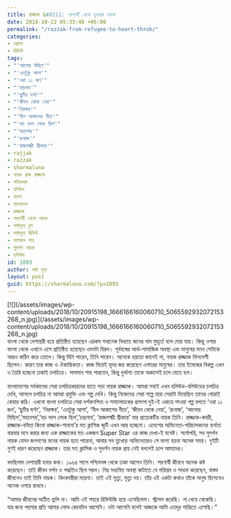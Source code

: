 ```yaml
---
title: রাজ্জাক &#8211; শরণার্থী থেকে হৃদয়ের নায়ক
date: 2018-10-22 05:33:48 +06:00
permalink: "/razzak-from-refugee-to-heart-throb/"
categories:
- প্রেরণা
- রিভিউ
tags:
- "'আলোর মিছিল'"
- "'এতটুকু আশা'"
- "'ওরা ১১ জন'"
- "'চন্দ্রনাথ'"
- "'ছুটির ঘণ্টা'"
- "'জীবন থেকে নেয়া'"
- "'নিরক্ষর'"
- "'নীল আকাশের নীচে'"
- "'বড় ভাল লোক ছিল'"
- "'মহানগর'"
- "'রংবাজ'"
- "'রাজলক্ষ্মী শ্রীকান্ত'"
- rajjak
- razzak
- sharmaluna
- নায়ক রাজ রাজ্জাক
- পশ্চিমবঙ্গ
- বলিউড
- বাংলা
- বাংলাদেশ
- রাজ্জাক
- শরণার্থী থেকে নায়ক
- শর্মালুনা ব্লগ
- শর্মালুনা রিভিউ
- সালমান শাহ
- সুদর্শন নায়ক
- হলিউড
id: 1093
author: শর্মা লুনা
layout: post
guid: https://sharmaluna.com/?p=1093
---
```


<div>[![](/assets/images/wp-content/uploads/2018/10/20915198_1666166160060710_5065592932072153268_n.jpg)](/assets/images/wp-content/uploads/2018/10/20915198_1666166160060710_5065592932072153268_n.jpg)</div><div></div><div class="text_exposed_root text_exposed" id="id_5bccb656b01580f66219290">বাংলা থেকে দেশান্তরী হয়ে প্রতিষ্ঠিত হয়েছেন এরকম শখানেক বিখ্যাত জনের নাম মুহূর্তে বলে দেয়া যায়। কিন্তু ওপার বাংলা থেকে এখানে এসে প্রতিষ্ঠিত হয়েছেন এমনটা বিরল। পূর্ববঙ্গের আর্থ-সামাজিক অবস্থা এবং মানুষের মনন সেটাকে আরও কঠিন করে তোলে। কিন্তু যিনি পারেন, তিনি পারেন। অনেকে হয়তো জানেই না, নায়ক রাজ্জাক ভিনদেশী ছিলেন। কারণ তার কাজ ও ঐকান্তিকতা। কাজ দিয়েই হৃদয় জয় করেছেন এপারের মানুষের। তার ইমেজের বিকল্প এখ<span class="text_exposed_show">ন ও তৈরি হচ্ছেনা ঢাকাই চলচিত্রে। সালমান শাহ পারতেন, কিন্তু দুর্ভাগ্য তাকে অকালেই চলে যেতে হল।</span>

বাংলাদেশের সর্বকালের সেরা চলচিত্রকারদের হাতে গড়া নায়ক রাজ্জাক। আমরা সবাই এখন হলিউড-বলিউডের চলচিত্র দেখি, আসলে চলচিত্র না আমরা প্রযুক্তি এবং গল্প দেখি। কিন্তু নিজেদের সেরা গল্পে যারা সেরাটা দিয়েছিল তাদের থোরাই কেয়ার করি। এখনো বাংলা চলচিত্রে সেরা দর্শকনন্দিত ও সমালোচকের প্রশংসা দুই-ই একত্রে পাওয়া গল্প বলতে ‘ওরা ১১ জন’, ‘ছুটির ঘণ্টা’, ‘নিরক্ষর’, ‘এতটুকু আশা’, ‘নীল আকাশের নীচে’, ‘জীবন থেকে নেয়া’, ‘রংবাজ’, ‘আলোর মিছিল’,’মহানগর’,’বড় ভাল লোক ছিল’,’চন্দ্রনাথ’, ‘রাজলক্ষ্মী শ্রীকান্ত’ যার প্রত্যেকটির নায়ক তিনি। রাজ্জাক-কবরী, রাজ্জাক-ববিতা কিংবা রাজ্জাক-শাবানা’র মত ক্লাসিক জুটি এখন আর হচ্ছেনা। এদেশের অভিনেতা-পরিচালকদের ব্যর্থতা বারবার মনে করার জন্য এক রাজ্জাকের মত একজন Super Star এর কাজ দেখা-ই যথেষ্ট। সর্বোপরি, সব সুদর্শন নায়ক যেমন জনগণের মনের নায়ক হতে পারেনা, আবার সব তুখোড় অভিনেতারও সে ভাগ্য হয়না অনেক সময়। দুইটি গুণই ধারণ করেছেন রাজ্জাক। তার মত ক্লাসিক ও সুদর্শন নায়ক প্রায় নেই বললেই চলে আমাদের।

বলছিলাম দেশান্তরী হবার কথা। ১৯৬৪ সালে পশ্চিমবঙ্গ থেকে ঢাকা আসেন তিনি। শরণার্থী জীবনে অনেক কষ্ট করেছেন। তাই জীবন দর্শন ও পদ্ধতিও ছিল সরল। নিম্ন মধ্যবিত্ত অবস্থা কাটাতে যে পরিশ্রম ও সাধনা করেছেন, বাস্তব জীবনেও তাই তিনি নায়ক। কিংবদন্তীরা মরেনা। তাই এই মৃত্যু, মৃত্যু নয়। তাঁর এই একটা কথাও তাঁকে মানুষ হিসেবেও অনেক ওপরে রাখবে।

“আমার জীবনের অতীত ভুলি না। আমি এই শহরে রিফিউজি হয়ে এসেছিলাম। স্ট্রাগল করেছি। না খেয়ে থেকেছি। যার জন্য পয়সার প্রতি আমার লোভ কোনদিন আসেনি। ওটা আসেনি বলেই আজকে আমি এতদূর শান্তিতে এসেছি।”

</div>
